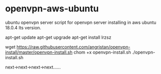# openvpn-aws-ubuntu
ubuntu openvpn server
script for openvpn server installing in aws ubuntu 18.0.4 lts version.

apt-get update
apt-get upgrade
apt-get install lrzsz

wget https://raw.githubusercontent.com/angristan/openvpn-install/master/openvpn-install.sh
chom +x openvpn-install.sh
./openvpn-install.sh

next->next->next->next......
